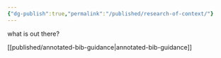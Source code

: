 ```yaml
---
{"dg-publish":true,"permalink":"/published/research-of-context/"}
---
```


what is out there?

[[published/annotated-bib-guidance\|annotated-bib-guidance]]
